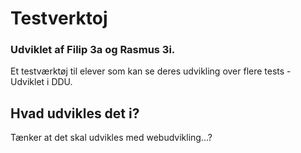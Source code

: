 # Testverktoj
### Udviklet af Filip 3a og Rasmus 3i.
Et testværktøj til elever som kan se deres udvikling over flere tests - Udviklet i DDU.

## Hvad udvikles det i?
Tænker at det skal udvikles med webudvikling...?

##

